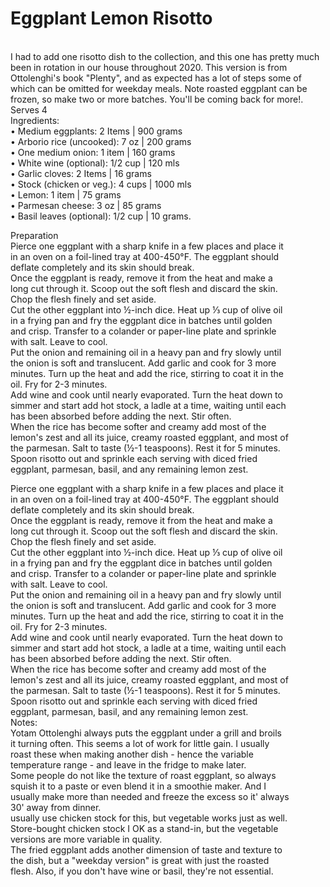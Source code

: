 # Eggplant Lemon Risotto

\
I had to add one risotto dish to the collection, and this one has pretty much been in rotation in our house throughout 2020. This version is from Ottolenghi's book "Plenty", and as expected has a lot of steps some of which can be omitted for weekday meals. Note roasted eggplant can be frozen, so make two or more batches. You'll be coming back for more!.\
Serves 4\
Ingredients:\
• Medium eggplants: 2 Items | 900 grams\
• Arborio rice (uncooked): 7 oz | 200 grams\
• One medium onion: 1 item | 160 grams\
• White wine (optional): 1/2 cup | 120 mls\
• Garlic cloves: 2 Items | 16 grams\
• Stock (chicken or veg.): 4 cups | 1000 mls\
• Lemon: 1 item | 75 grams\
• Parmesan cheese: 3 oz | 85 grams\
• Basil leaves (optional): 1/2 cup | 10 grams.

Preparation\
Pierce one eggplant with a sharp knife in a few places and place it\
in an oven on a foil-lined tray at 400-450°F. The eggplant should\
deflate completely and its skin should break.\
Once the eggplant is ready, remove it from the heat and make a\
long cut through it. Scoop out the soft flesh and discard the skin.\
Chop the flesh finely and set aside.\
Cut the other eggplant into ½-inch dice. Heat up ⅓ cup of olive oil\
in a frying pan and fry the eggplant dice in batches until golden\
and crisp. Transfer to a colander or paper-line plate and sprinkle\
with salt. Leave to cool.\
Put the onion and remaining oil in a heavy pan and fry slowly until\
the onion is soft and translucent. Add garlic and cook for 3 more\
minutes. Turn up the heat and add the rice, stirring to coat it in the\
oil. Fry for 2-3 minutes.\
Add wine and cook until nearly evaporated. Turn the heat down to\
simmer and start add hot stock, a ladle at a time, waiting until each\
has been absorbed before adding the next. Stir often.\
When the rice has become softer and creamy add most of the\
lemon's zest and all its juice, creamy roasted eggplant, and most of\
the parmesan. Salt to taste (½-1 teaspoons). Rest it for 5 minutes.\
Spoon risotto out and sprinkle each serving with diced fried\
eggplant, parmesan, basil, and any remaining lemon zest.

Pierce one eggplant with a sharp knife in a few places and place it\
in an oven on a foil-lined tray at 400-450°F. The eggplant should\
deflate completely and its skin should break.\
Once the eggplant is ready, remove it from the heat and make a\
long cut through it. Scoop out the soft flesh and discard the skin.\
Chop the flesh finely and set aside.\
Cut the other eggplant into ½-inch dice. Heat up ⅓ cup of olive oil\
in a frying pan and fry the eggplant dice in batches until golden\
and crisp. Transfer to a colander or paper-line plate and sprinkle\
with salt. Leave to cool.\
Put the onion and remaining oil in a heavy pan and fry slowly until\
the onion is soft and translucent. Add garlic and cook for 3 more\
minutes. Turn up the heat and add the rice, stirring to coat it in the\
oil. Fry for 2-3 minutes.\
Add wine and cook until nearly evaporated. Turn the heat down to\
simmer and start add hot stock, a ladle at a time, waiting until each\
has been absorbed before adding the next. Stir often.\
When the rice has become softer and creamy add most of the\
lemon's zest and all its juice, creamy roasted eggplant, and most of\
the parmesan. Salt to taste (½-1 teaspoons). Rest it for 5 minutes.\
Spoon risotto out and sprinkle each serving with diced fried\
eggplant, parmesan, basil, and any remaining lemon zest.\
Notes:\
Yotam Ottolenghi always puts the eggplant under a grill and broils\
it turning often. This seems a lot of work for little gain. I usually\
roast these when making another dish - hence the variable\
temperature range - and leave in the fridge to make later.\
Some people do not like the texture of roast eggplant, so always\
squish it to a paste or even blend it in a smoothie maker. And I\
usually make more than needed and freeze the excess so it' always\
30' away from dinner.\
usually use chicken stock for this, but vegetable works just as well.\
Store-bought chicken stock I OK as a stand-in, but the vegetable\
versions are more variable in quality.\
The fried eggplant adds another dimension of taste and texture to\
the dish, but a "weekday version" is great with just the roasted\
flesh. Also, if you don't have wine or basil, they're not essential.
